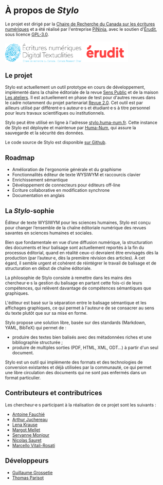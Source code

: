 # À propos de **_Stylo_**

Le projet est dirigé par la [Chaire de Recherche du Canada sur les écritures numériques](http://ecrituresnumeriques.ca) et a été réalisé par l'entreprise [PiNinja](https://3.14159.ninja/), avec le soutien d'[Érudit](http://erudit.org/), sous licence [GPL-3.0](https://github.com/EcrituresNumeriques/stylo/blob/master/LICENSE).

<img src="uploads/images/logo-crc-ecrinum.png" alt="logoErudit" class="img-responsive img-thumbnail" style="max-width:250px">

<img src="uploads/images/erudit-logotype-rouge.png" alt="logoErudit" class="img-responsive img-thumbnail" style="max-width:150px">

## Le projet

Stylo est actuellement un outil prototype en cours de développement, implémenté dans la chaîne éditoriale de la revue [Sens Public](http://sens-public.org) et de la maison [Les ateliers](https://ateliers.sens-public.org). Il est actuellement en phase de test pour d'autres revues dans le cadre notamment du projet partenariat [Revue 2.0](http://revue20.org/). Cet outil est par ailleurs utilisé par différent·e·s auteur·e·s et étudiant·e·s à titre personnel pour leurs travaux scientifiques ou institutionnels.

Stylo peut être utilisé en ligne à l'adresse [stylo.huma-num.fr](https://stylo.huma-num.fr). Cette instance de Stylo est déployée et maintenue par [Huma-Num](https://www.huma-num.fr), qui assure la sauvegarde et la sécurité des données.

Le code source de Stylo est disponible [sur Github](https://github.com/EcrituresNumeriques/stylo/).

## Roadmap

- Amélioration de l'ergonomie générale et du graphisme
- Fonctionnalités éditeur de texte WYSIWYM et raccourcis clavier
- Enrichissement sémantique
- Développement de connecteurs pour éditeurs off-line
- Écriture collaborative en modification synchrone
- Documentation en anglais

## La *Stylo*-sophie

Éditeur de texte WYSIWYM pour les sciences humaines, Stylo est conçu pour changer l’ensemble de la chaîne éditoriale numérique des revues savantes en sciences humaines et sociales.

Bien que fondamentale en vue d’une diffusion numérique, la structuration des documents et leur balisage sont actuellement reportés à la fin du processus éditorial, quand en réalité ceux-ci devraient être envisagés dès la production (par l’auteur·e, dès la première révision des articles). À cet égard, il semble urgent et cohérent de réintégrer le travail de balisage et de structuration en début de chaîne éditoriale.

La philosophie de Stylo consiste à remettre dans les mains des chercheur·e·s la gestion du balisage en partant cette fois-ci de leurs compétences, qui relèvent davantage de compétences sémantiques que graphiques.

L'éditeur est basé sur la séparation entre le balisage sémantique et les affichages graphiques, ce qui permet à l'auteur·e de se consacrer au sens du texte plutôt que sur sa mise en forme.

Stylo propose une solution libre, basée sur des standards (Markdown, YAML, BibTeX) qui permet de :

- produire des textes bien balisés avec des métadonnées riches et une bibliographie structurée ;
- produire de multiples sorties (PDF, HTML, XML, ODT...) à partir d'un seul document.

Stylo est un outil qui implémente des formats et des technologies de conversion existantes et déjà utilisées par la communauté, ce qui permet une libre circulation des documents qui ne sont pas enfermés dans un format particulier.

## Contributeurs et contributrices

Les chercheur·e·s participant à la réalisation de ce projet sont les suivants :

- [Antoine Fauchié](https://ecrituresnumeriques.ca/fr/Equipe/Antoine-Fauchie/)
- [Arthur Juchereau](https://ecrituresnumeriques.ca/fr/Equipe/Arthur-Juchereau)
- [Lena Krause](https://ecrituresnumeriques.ca/fr/Equipe/Lena-Krause)
- [Margot Mellet](https://ecrituresnumeriques.ca/fr/Equipe/Margot-Mellet)
- [Servanne Monjour](https://ecrituresnumeriques.ca/fr/Equipe/Servanne-Monjour-)
- [Nicolas Sauret](https://ecrituresnumeriques.ca/fr/Equipe/Nicolas-Sauret)
- [Marcello Vitali-Rosati](https://ecrituresnumeriques.ca/fr/Equipe/Marcello-Vitali-Rosati-)

## Développeurs

- [Guillaume Grossetie](https://github.com/Mogztter)
- [Thomas Parisot](https://détour.studio)